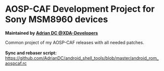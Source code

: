 # AOSP-CAF Development Project for Sony MSM8960 devices
<b>Maintained by [Adrian DC @XDA-Developers](http://forum.xda-developers.com/member.php?u=2233641)</b>

Common project of my AOSP-CAF releases with all needed patches.<br />
<br />
<b>Sync and rebaser script:</b> https://github.com/AdrianDC/android_shell_tools/blob/master/android_rom_aospcaf.rc<br />
